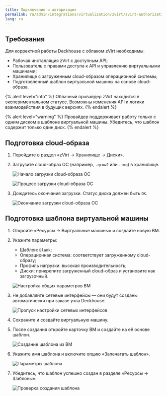 ```yaml
---
title: Подключение и авторизация
permalink: ru/admin/integrations/virtualization/zvirt/zvirt-authorization.html
lang: ru
---
```


## Требования

Для корректной работы Deckhouse с облаком zVirt необходимы:

- Рабочая инсталляция zVirt с доступным API;
- Пользователь с правами доступа к API и управлению виртуальными машинами;
- Хранилище с загруженным cloud-образом операционной системы;
- Подготовленный шаблон виртуальной машины на основе cloud-образа.

{% alert level="info" %}
Облачный провайдер zVirt находится в экспериментальном статусе. Возможны изменения API и логики взаимодействия в будущих версиях.
{% endalert %}

{% alert level="warning" %}
Провайдер поддерживает работу только с одним диском в шаблоне виртуальной машины. Убедитесь, что шаблон содержит только один диск.
{% endalert %}

## Подготовка cloud-образа

1. Перейдите в раздел «zVirt → Хранилище → Диски».

1. Загрузите cloud-образ ОС (например, `.qcow2` или `.img`) в хранилище.

   ![Начало загрузки cloud-образа ОС](../../../../images/cloud-provider-zvirt/template/step_env_01.png)

   ![Процесс загрузки cloud-образа ОС](../../../../images/cloud-provider-zvirt/template/step_env_02.png)

1. Дождитесь окончания загрузки. Статус диска должен быть `ОК`.

   ![Окончание загрузки cloud-образа ОС](../../../../images/cloud-provider-zvirt/template/step_env_03.png)

## Подготовка шаблона виртуальной машины

1. Откройте «Ресурсы → Виртуальные машины» и создайте новую ВМ.

1. Укажите параметры:

   - Шаблон: `Blank`;
   - Операционная система: соответствует загруженному cloud-образу;
   - Профиль нагрузки: высокая производительность;
   - Диски: прикрепите загруженный cloud-образ и установите как загрузочный.

   ![Настройка общих параметров ВМ](../../../../images/cloud-provider-zvirt/template/step_env_04.png)

1. Не добавляйте сетевые интерфейсы — они будут созданы автоматически при заказе узла Deckhouse.

   ![Пропуск настройки сетевых интерфейсов](../../../../images/cloud-provider-zvirt/template/step_env_05.png)

1. Сохраните и создайте виртуальную машину.

1. После создания откройте карточку ВМ и создайте на её основе шаблон.

   ![Создание шаблона из ВМ](../../../../images/cloud-provider-zvirt/template/step_env_07.png)

1. Укажите имя шаблона и включите опцию «Запечатать шаблон».

   ![Параметры шаблона](../../../../images/cloud-provider-zvirt/template/step_env_08.png)

1. Убедитесь, что шаблон успешно создан в разделе «Ресурсы → Шаблоны».

   ![Проверка создания шаблона](../../../../images/cloud-provider-zvirt/template/step_env_09.png)
